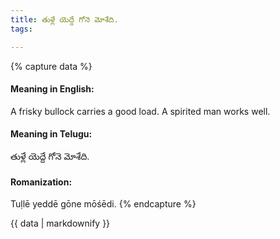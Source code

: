 ```yaml
---
title: తుళ్లే యెద్దే గోనె మోశేది.
tags:

---
```


{% capture data %}
#### Meaning in English:
A frisky bullock carries a good load.
A spirited man works well.

#### Meaning in Telugu:
తుళ్లే యెద్దే గోనె మోశేది.

#### Romanization:
Tuḷlē yeddē gōne mōśēdi.
{% endcapture %}

{{ data | markdownify }}

